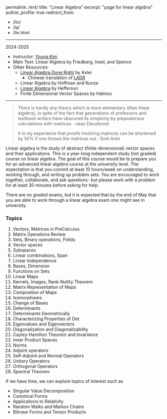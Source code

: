 permalink: /ent/
title: "Linear Algebra"
excerpt: "page for linear algebra"
author_profile: true
redirect_from: 
  - /lin/
  - /la/
  - /lin.html
---
2024-2025
          
  * Instructor: [Young Kim](https://yxyzyxy.github.io/)
  * Main Text: Linear Algebra by Friedberg, Insel, and Spence
  * Other Resources: 
      * [Linear Algebra Done Right](https://linear.axler.net/LADR4e.pdf) by Axler
        * Chinese translation of [LADR](https://linear.axler.net/LADR4eChinese.pdf)
      * Linear Algebra by Hoffman and Kunze
      * [Linear Algebra](https://hefferon.net/linearalgebra/) by Hefferson
      * Finite Dimensional Vector Spaces by Halmos

---

> There is hardly any theory which is more elementary (than linear algebra), in spite of the fact that generations of professors and textbook writers have obscured its simplicity by preposterous calculations with matrices.
-Jean Dieudonné

>It is my experience that proofs involving matrices can be shortened by 50% if one throws the matrices out.
-Emil Artin

Linear algebra is the study of abstract (finite-dimensional) vector spaces and their applications. 
This is a year-long independent study (not graded) course on linear algebra. 
The goal of this course would be to prepare you for an advanced linear algebra course at the university level.
The expectation is that you commit at least 10 hours/week on understanding, working through, and writing up problem sets. 
You are encouraged to work together, collaborate, and ask questions- but please work with a problem for at least 30 minutes before asking for help.

There are no graded exams, but it is expected that by the end of May that you are able to work through a linear algebra exam one might see in university. 

### Topics

  1. Vectors, Matrices in PreCalculus
  2. Matrix Operations Review
  3. Sets, Binary operations, Fields
  4. Vector spaces
  5. Subspaces
  6. Linear combinations, Span
  7. Linear Independence
  8. Bases, Dimension
  9. Functions on Sets
  10. Linear Maps
  11. Kernels, Images, Rank-Nullity Theorem
  12. Matrix Representation of Maps
  13. Composition of Maps
  14. Isomorphisms
  15. Change of Bases
  16. Determinants
  17. Determinants Geometrically
  18. Characterizing Properties of Det
  19. Eigenvalues and Eigenvectors
  21. Diagonalization and Diagonalizability
  22. Cayley-Hamilton Theorem and Invariance
  23. Inner Product Spaces
  24. Norms
  25. Adjoint operators
  26. Self-Adjoint and Normal Operators
  27. Unitary Operators
  28. Orthogonal Operators
  29. Spectral Theorem

If we have time, we can explore topics of interest such as
  * Singular Value Decomposition
  * Canonical Forms
  * Applications to Relativity
  * Random Walks and Markov Chains
  * Bilinear Forms and Tensor Products
